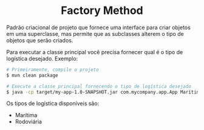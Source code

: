 <h1 align="center">Factory Method</h1>

Padrão criacional de projeto que fornece uma interface para criar objetos em uma superclasse, mas permite que as subclasses alterem o tipo de objetos que serão criados.

Para executar a classe principal você precisa fornecer qual é o tipo de logística desejado. Exemplo:

```bash
# Primeiramente, compile o projeto
$ mvn clean package

# Execute a classe principal fornecendo o tipo de logística desejado
$ java -cp target/my-app-1.0-SNAPSHOT.jar com.mycompany.app.App Marítima
```

Os tipos de logística disponíveis são:

- Marítima
- Rodoviária